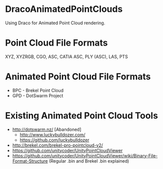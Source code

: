 # DracoAnimatedPointClouds
Using Draco for Animated Point Cloud rendering.

# Point Cloud File Formats
XYZ, XYZRGB, CGO, ASC, CATIA ASC, PLY (ASC), LAS, PTS

# Animated Point Cloud File Formats
* BPC - Brekel Point Cloud 
* GPD - DotSwarm Project 

# Existing Animated Point Cloud Tools
* http://dotswarm.nz/ [Abandoned]
  * http://www.luckybulldozer.com/
  * https://github.com/luckybulldozer
* http://brekel.com/brekel-pro-pointcloud-v2/
* https://github.com/unitycoder/UnityPointCloudViewer
 * https://github.com/unitycoder/UnityPointCloudViewer/wiki/Binary-File-Format-Structure (Regular .bin and Brekel .bin explained)
